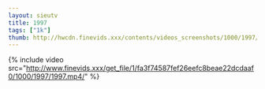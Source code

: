 ```yaml
--- 
layout: sieutv
title: 1997
tags: ["1k"]
thumb: http://hwcdn.finevids.xxx/contents/videos_screenshots/1000/1997/preview.mp4.jpg
---
```

{% include video src="http://www.finevids.xxx/get_file/1/fa3f74587fef26eefc8beae22dcdaaf0/1000/1997/1997.mp4/" %} 

